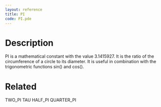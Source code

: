 ```yaml
---
layout: reference
title: PI
code: PI.pde
---
```


# Description

PI is a mathematical constant with the value 3.1415927. It is the ratio of the circumference of a circle to its diameter. It is useful in combination with the trigonometric functions sin() and cos(). 

# Related

TWO_PI
TAU
HALF_PI
QUARTER_PI
